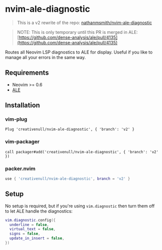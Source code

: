 # nvim-ale-diagnostic

> This is a v2 rewrite of the repo: [nathanmsmith/nvim-ale-diagnostic](https://github.com/nathanmsmith/nvim-ale-diagnostic)

> NOTE: This is only temporary until this PR is merged in ALE: [https://github.com/dense-analysis/ale/pull/4135](https://github.com/dense-analysis/ale/pull/4135)

Routes all Neovim LSP diagnostics to ALE for display. Useful if you like to manage all your errors in the same way.

## Requirements

- Neovim >= 0.6
- [ALE](https://github.com/dense-analysis/ale)

## Installation

### vim-plug

```vim
Plug 'creativenull/nvim-ale-diagnostic', { 'branch': 'v2' }
```

### vim-packager

```vim
call packager#add('creativenull/nvim-ale-diagnostic', { 'branch': 'v2' })
```

### packer.nvim

```lua
use { 'creativenull/nvim-ale-diagnostic', branch = 'v2' }
```

## Setup

No setup is required, but if you're using `vim.diagnostic` then turn them off to let ALE handle the diagnostics:

```lua
vim.diagnostic.config({
  underline = false,
  virtual_text = false,
  signs = false,
  update_in_insert = false,
})
```

